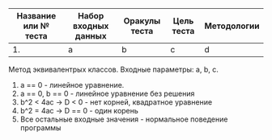 |Название или № теста|Набор входных данных|Оракулы теста|Цель теста|Методологии|
|-|-|-|-|-|
|1.| a| b|c|d|


Метод эквивалентрых классов.
Входные параметры: a, b, c.

1) a == 0 - линейное уравнение.
2) a == 0, b == 0 - линейное уравнение без решения
3) b^2 < 4ac -> D < 0 - нет корней, квадратное уравнение
4) b^2 = 4ac -> D == 0 - один корень
5) Все остальные входные значения - нормальное поведение программы
